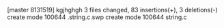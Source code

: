 [master 8131519] kgjhghgh
 3 files changed, 83 insertions(+), 3 deletions(-)
 create mode 100644 .string.c.swp
 create mode 100644 string.c

